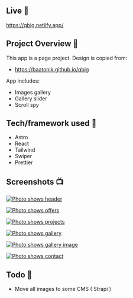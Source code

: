 ## Live 📍

https://qbig.netlify.app/

## Project Overview 🎉

This app is a page project. Design is copied from:

- https://baatonik.github.io/qbig

App includes:

- Images gallery
- Gallery slider
- Scroll spy

## Tech/framework used 🔧

- Astro
- React
- Tailwind
- Swiper
- Prettier

## Screenshots 📺

[![Photo shows header](https://i.ibb.co/n3sgSGk/header.jpg)](https://ibb.co/LQzkfFp)

[![Photo shows offers](https://i.ibb.co/4PDp4Jk/offers.png)](https://ibb.co/YpKhfbg)

[![Photo shows projects](https://i.ibb.co/QjJvqX6/projects.jpg)](https://ibb.co/n8wMVRD)

[![Photo shows gallery](https://i.ibb.co/DLL8qvL/gallery.jpg)](https://ibb.co/R77B5s7)

[![Photo shows gallery image](https://i.ibb.co/2jSKTDr/gallery-open.jpg)](https://ibb.co/HrCgjWy)

[![Photo shows contact](https://i.ibb.co/k4DsHJr/contact.jpg)](https://ibb.co/9b4k8hf)

## Todo 📝

- Move all images to some CMS ( Strapi )
